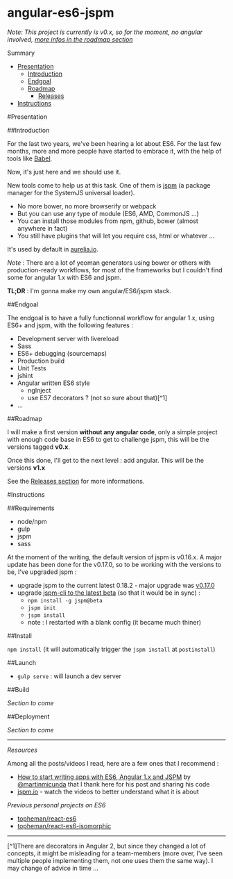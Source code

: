 angular-es6-jspm
================

*Note: This project is currently is v0.x, so for the moment, no angular involved, [more infos in the roadmap section](#roadmap)*

Summary

* [Presentation](#presentation)
	* [Introduction](#introduction)
	* [Endgoal](#endgoal)
	* [Roadmap](#roadmap)
		* [Releases](https://github.com/topheman/angular-es6-jspm/releases)
* [Instructions](#instructions)

#Presentation

##Introduction

For the last two years, we've been hearing a lot about ES6. For the last few months, more and more people have started to embrace it, with the help of tools like [Babel](https://babeljs.io/).

Now, it's just here and we should use it.

New tools come to help us at this task. One of them is [jspm](http://jspm.io/) (a package manager for the SystemJS universal loader).

* No more bower, no more browserify or webpack
* But you can use any type of module (ES6, AMD, CommonJS ...)
* You can install those modules from npm, github, bower (almost anywhere in fact)
* You still have plugins that will let you require css, html or whatever ...

It's used by default in [aurelia.io](http://aurelia.io/).

*Note* : There are a lot of yeoman generators using bower or others with production-ready workflows, for most of the frameworks but I couldn't find some for angular 1.x with ES6 and jspm.

**TL;DR** : I'm gonna make my own angular/ES6/jspm stack.

##Endgoal

The endgoal is to have a fully functionnal workflow for angular 1.x, using ES6+ and jspm, with the following features :

* Development server with livereload
* Sass
* ES6+ debugging (sourcemaps)
* Production build
* Unit Tests
* jshint
* Angular written ES6 style
	* ngInject
	* use ES7 decorators ? (not so sure about that)[^1]
* ...

##Roadmap

I will make a first version **without any angular code**, only a simple project with enough code base in ES6 to get to challenge jspm, this will be the versions tagged **v0.x**.

Once this done, I'll get to the next level : add angular. This will be the versions **v1.x**

See the [Releases section](https://github.com/topheman/angular-es6-jspm/releases) for more informations.

#Instructions

##Requirements

* node/npm
* gulp
* jspm
* sass

At the moment of the writing, the default version of jspm is v0.16.x. A major update has been done for the v0.17.0, so to be working with the versions to be, I've upgraded jspm :

* upgrade jspm to the current latest 0.18.2 - major upgrade was [v0.17.0](https://github.com/systemjs/systemjs/releases/tag/0.17.0)
* upgrade [jspm-cli to the latest beta](https://github.com/jspm/jspm-cli/releases/tag/0.16.0-beta) (so that it would be in sync) :
	* `npm install -g jspm@beta`
	* `jspm init`
	* `jspm install`
	* note : I restarted with a blank config (it became much thiner)

##Install

`npm install` (it will automatically trigger the `jspm install` at `postinstall`)

##Launch

* `gulp serve` : will launch a dev server

##Build

*Section to come*

##Deployment

*Section to come*

-----------
*Resources*

Among all the posts/videos I read, here are a few ones that I recommend :

* [How to start writing apps with ES6, Angular 1.x and JSPM](http://martinmicunda.com/2015/02/09/how-to-start-writing-apps-with-es6-angular-1x-and-jspm/) by [@martinmicunda](https://github.com/martinmicunda) that I thank here for his post and sharing his code
* [jspm.io](http://jspm.io/) - watch the videos to better understand what it is about

*Previous personal projects on ES6*

* [topheman/react-es6](https://github.com/topheman/react-es6)
* [topheman/react-es6-isomorphic](https://github.com/topheman/react-es6-isomorphic)

---

[^1]There are decorators in Angular 2, but since they changed a lot of concepts, it might be misleading for a team-members (more over, I've seen multiple people implementing them, not one uses them the same way). I may change of advice in time ...
